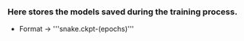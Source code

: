 ### Here stores the models saved during the training process.
- Format -> '''snake.ckpt-(epochs)'''
